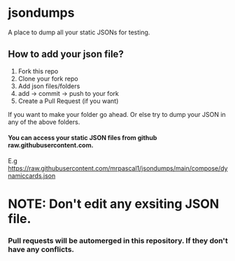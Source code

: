# jsondumps
A place to dump all your static JSONs for testing.

## How to add your json file?
1. Fork this repo
2. Clone your fork repo
3. Add json files/folders
4. add -> commit -> push to your fork
5. Create a Pull Request (if you want)

If you want to make your folder go ahead. Or else try to dump your JSON in any of the above folders.

#### You can access your static JSON files from github raw.githubusercontent.com.
E.g <a href="https://raw.githubusercontent.com/mrpascal1/jsondumps/main/compose/dynamiccards.json">https://raw.githubusercontent.com/mrpascal1/jsondumps/main/compose/dynamiccards.json</a>
# NOTE: Don't edit any exsiting JSON file.

### Pull requests will be automerged in this repository. If they don't have any conflicts.
